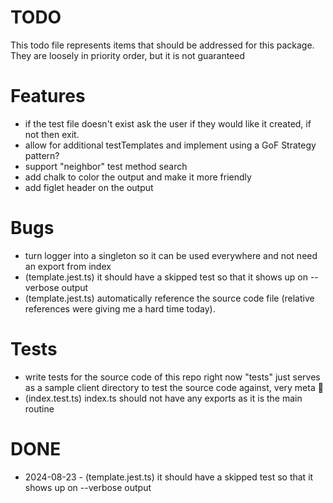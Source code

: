 
# TODO

This todo file represents items that should be addressed for this package. They are loosely in priority order, but it is not guaranteed

# Features

- if the test file doesn't exist ask the user if they would like it created, if not then exit.
- allow for additional testTemplates and implement using a GoF Strategy pattern?
- support "neighbor" test method search
- add chalk to color the output and make it more friendly
- add figlet header on the output

# Bugs

- turn logger into a singleton so it can be used everywhere and not need an export from index
- (template.jest.ts) it should have a skipped test so that it shows up on --verbose output
- (template.jest.ts) automatically reference the source code file (relative references were giving me a hard time today).

# Tests

- write tests for the source code of this repo right now "tests" just serves as a sample client directory to test the source code against, very meta 🤣
- (index.test.ts) index.ts should not have any exports as it is the main routine


# DONE

-  2024-08-23 - (template.jest.ts) it should have a skipped test so that it shows up on --verbose output